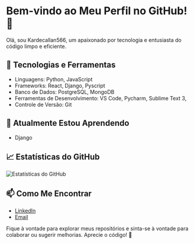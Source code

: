 # Bem-vindo ao Meu Perfil no GitHub! 👋

Olá, sou Kardecallan566, um apaixonado por tecnologia e entusiasta do código limpo e eficiente. 

## 🔧 Tecnologias e Ferramentas

- Linguagens: Python, JavaScript
- Frameworks: React, Django, Pyscript
- Banco de Dados: PostgreSQL, MongoDB
- Ferramentas de Desenvolvimento: VS Code, Pycharm, Sublime Text 3, 
- Controle de Versão: Git

## 🌱 Atualmente Estou Aprendendo

- Django

## 📈 Estatísticas do GitHub

![Estatísticas do GitHub](https://github-readme-stats.vercel.app/api?username=kardecallan566&show_icons=true&count_private=true&hide=prs&theme=radical)

## 📫 Como Me Encontrar

- [LinkedIn](https://www.linkedin.com/in/kardecallan566/)
- [Email](mailto:kardecallan56@gmail.com)

Fique à vontade para explorar meus repositórios e sinta-se à vontade para colaborar ou sugerir melhorias. Aprecie o código! 🚀

<!---
kardecallan566/kardecallan566 is a ✨ special ✨ repository because its `README.md` (this file) appears on your GitHub profile.
You can click the Preview link to take a look at your changes.
--->
